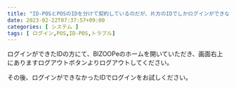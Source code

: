 ```yaml
---
title: "ID-POSとPOSのIDを分けて契約しているのだが、片方のIDでしかログインができない"
date: 2023-02-22T07:37:57+09:00
categories: [ システム ]
tags: [ ログイン,POS,ID-POS,トラブル]
---
```


ログインができたIDの方にて、BIZOOPeのホームを開いていただき、画面右上にありますログアウトボタンよりログアウトしてください。

その後、ログインができなかったIDでログインをお試しください。
